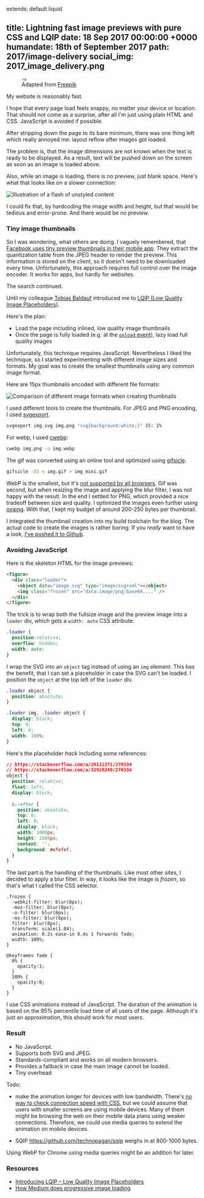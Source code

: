 extends: default.liquid

title:      Lightning fast image previews with pure CSS and LQIP
date:       18 Sep 2017 00:00:00 +0000
humandate:  18th of September 2017
path:       2017/image-delivery
social_img: 2017_image_delivery.png
---

<figure>
            <div class="loader">
            <object data="/img/posts/2017/image-delivery/factory.svg" type="image/svg+xml"></object>
            <img class="frozen" src="data:image/png;base64,iVBORw0KGgoAAAANSUhEUgAAAA8AAAAJCAMAAADaUYZlAAAA81BMVEX////84ub84eX84OT97vH++PnPsLns8PPl6+7t8fP//v396sO/nK7voq+jb4Devaafr7marbejjJraWnLyzsfv4832r7rjpJLBiXnHrqOltb2gsbulsLHVpqvcPVn808T/69bdusLRtKiipKa0ravz9/n9/v7O1tCqn6bEZnz22cj/7NXr0NXtyLjrwrLwy7vrvKjfuZtuk6eOqrl9na6shpvqeYr98fP72t/ik6Tloa3wvK/2zb/pqKGqd3eyfn94kKKxgJftYHb96+77+/vS1dvoxczoxc3u1cnlvLPbopvTn5rbopzj19bZ0tju3uD7+vrqrSoEAAAANklEQVR42mNhQAVAPiMCfAXxuYGMjwIIPheQwQ2Rfw2RhwMGNL75SSCfB8lAoLwLIyp/D4r9APY4BoRjYiX7AAAAAElFTkSuQmCC" />
        </div>
  <figcaption>
  Adapted from <a href="http://www.freepik.com/free-vector/industrial-machine-vector_753558.htm">Freepik</a>
  </figcaption>
</figure>

My website is reasonably fast.  

I hope that every page load feels snappy, no matter your device or location.
That should not come as a surprise, after all I'm just using plain HTML and CSS.
JavaScript is avoided if possible.

After stripping down the page to its bare minimum, there was one thing left which really annoyed me:
layout reflow after images got loaded.

The problem is, that the image dimensions are not known when the text is ready to be displayed.
As a result, text will be pushed down on the screen as soon as an image is loaded above.

Also, while an image is loading, there is no preview, just blank space.
Here's what that looks like on a slower connection:

![Illustration of a flash of unstyled content](/img/posts/2017/image-delivery/fout.png)

I could fix that, by hardcoding the image width and height, but that would be tedious and error-prone.
And there would be no preview.

### Tiny image thumbnails

So I was wondering, what others are doing.
I vaguely remembered, that [Facebook uses tiny preview thumbnails in their mobile app](https://code.facebook.com/posts/991252547593574/the-technology-behind-preview-photos/).
They extract the quantization table from the JPEG header to render the preview. This information 
is stored on the client, so it doesn't need to be downloaded every time.
Unfortunately, this approach requires full control over the image encoder.
It works for apps, but hardly for websites.

The search continued.

Until my colleague [Tobias Baldauf](http://tobias.is/) introduced me to [LQIP (Low Quality Image Placeholders)](http://www.guypo.com/introducing-lqip-low-quality-image-placeholders/).

Here's the plan:

* Load the page including inlined, low quality image thumbnails
* Once the page is fully loaded (e.g. at the [`onload` event](https://www.w3schools.com/jsref/event_onload.asp)), lazy load full quality images

Unfortunately, this technique requires JavaScript.
Nevertheless I liked the technique, so I started experimenting with different image sizes and formats. My goal was to create the smallest thumbnails using any common image format.

Here are 15px thumbnails encoded with different file formats:

![Comparison of different image formats when creating thumbnails](/img/posts/2017/image-delivery/thumbnails.jpg)

I used different tools to create the thumbnails.
For JPEG and PNG encoding, I used [svgexport](https://github.com/shakiba/svgexport).

```bash
svgexport img.svg img.png "svg{background:white;}" 15: 1%
```

For webp, I used [cwebp](https://developers.google.com/speed/webp/docs/cwebp):

```bash
cwebp img.png -o img.webp
```

The gif was converted using an online tool and optimized using [gifsicle](https://github.com/kohler/gifsicle):

```bash
gifsicle -O3 < img.gif > img_mini.gif
```

WebP is the smallest, but it's [not supported by all browsers](http://caniuse.com/#feat=webp).
Gif was second, but when resizing the image and applying the blur filter, I was not happy with the result.
In the end I settled for PNG, which provided a nice tradeoff between size and quality.
I optimized the images even further using [oxipng](https://github.com/shssoichiro/oxipng).
With that, I kept my budget of around 200-250 bytes per thumbnail.

I integrated the thumbnail creation into my build toolchain for the blog.
The actual code to create the images is rather boring.
If you *really* want to have a look, [I've pushed it to Github](https://github.com/mre/lqip/).

### Avoiding JavaScript


Here is the skeleton HTML for the image previews:

```html
<figure>
  <div class="loader">
    <object data="image.svg" type="image/svg+xml"></object>
    <img class="frozen" src="data:image/png;base64,..." />
  </div>
</figure>
```

The trick is to wrap both the fullsize image and the preview image into a `loader` div,
which gets a `width: auto` CSS attribute:

```css
.loader {
  position:relative;
  overflow: hidden;
  width: auto;
}
```

I wrap the SVG into an `object` tag instead of using an `img` element.
This has the benefit, that I can set a placeholder in case the SVG can't be loaded.
I position the `object` at the top left of the `loader` div.

```css
.loader object {
  position: absolute;
}

.loader img, .loader object {
  display: block;
  top: 0;
  left: 0;
  width: 100%;
}
```

Here's the placeholder *hack* including some references:

```css
// https://stackoverflow.com/a/29111371/270334
// https://stackoverflow.com/a/32928240/270334
object {
  position: relative;
  float: left;
  display: block;
  
  &::after {
    position: absolute;
    top: 0;
    left: 0;
    display: block;
    width: 1000px;
    height: 1000px;
    content: '';
    background: #efefef;
  }
}
```

The last part is the handling of the thumbnails.
Like most other sites, I decided to apply a blur filter.
In way, it looks like the image is *frozen*, so that's what I called the CSS selector.

```
.frozen {
  -webkit-filter: blur(8px);
  -moz-filter: blur(8px);
  -o-filter: blur(8px);
  -ms-filter: blur(8px);
  filter: blur(8px);
  transform: scale(1.04);
  animation: 0.2s ease-in 0.4s 1 forwards fade;
  width: 100%;
}

@keyframes fade {
  0% {
    opacity:1;
  }
  100% {
    opacity:0;
  }
}
```

I use CSS animations instead of JavaScript.
The duration of the animation is based on the 95% percentile load time of all users of the page. Although it's just an approximation, this should work for most users.



### Result

* No JavaScript.
* Supports both SVG and JPEG.
* Standards-compliant and works on all modern browsers.
* Provides a fallback in case the main image cannot be loaded.
* Tiny overhead




Todo:
* make the animation longer for devices with low bandwidth. There's [no way to check connection speed with CSS](https://css-tricks.com/bandwidth-media-queries/), but
we could assume that users with smaller screens are using mobile devices. Many of them might be browsing the web on their
mobile data plans using weaker connections. Therefore, we could use media queries to extend the animation on mobile devices.

* SQIP https://github.com/technopagan/sqip weighs in at 800-1000 bytes.

Using WebP for Chrome using media queries might be an addition for later.

### Resources

* [Introducing LQIP – Low Quality Image Placeholders](http://www.guypo.com/introducing-lqip-low-quality-image-placeholders/)
* [How Medium does progressive image loading](https://jmperezperez.com/medium-image-progressive-loading-placeholder/)

